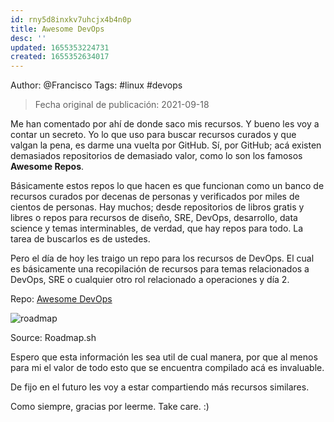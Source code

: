 ```yaml
---
id: rny5d8inxkv7uhcjx4b4n0p
title: Awesome DevOps
desc: ''
updated: 1655353224731
created: 1655352634017
---
```


Author: @Francisco
Tags: #linux #devops

> Fecha original de publicación: 2021-09-18

Me han comentado por ahí de donde saco mis recursos. Y bueno les voy a contar un secreto. Yo lo que uso para buscar recursos curados y que valgan la pena, es darme una vuelta por GitHub. Sí, por GitHub; acá existen demasiados repositorios de demasiado valor, como lo son los famosos **Awesome Repos**.

Básicamente estos repos lo que hacen es que funcionan como un banco de recursos curados por decenas de personas y verificados por miles de cientos de personas. Hay muchos; desde repositorios de libros gratis y libres o repos para recursos de diseño, SRE, DevOps, desarrollo, data science y temas interminables, de verdad, que hay repos para todo. La tarea de buscarlos es de ustedes. 

Pero el día de hoy les traigo un repo para los recursos de DevOps. El cual es básicamente una recopilación de recursos para temas relacionados a DevOps, SRE o cualquier otro rol relacionado a operaciones y día 2.

Repo: [Awesome DevOps](https://github.com/AcalephStorage/awesome-devops)

![roadmap](https://roadmap.sh/roadmaps/devops.png)

Source: Roadmap.sh

Espero que esta información les sea util de cual manera, por que al menos para mi el valor de todo esto que se encuentra compilado acá es invaluable.

De fijo en el futuro les voy a estar compartiendo más recursos similares. 

Como siempre, gracias por leerme. Take care. :)